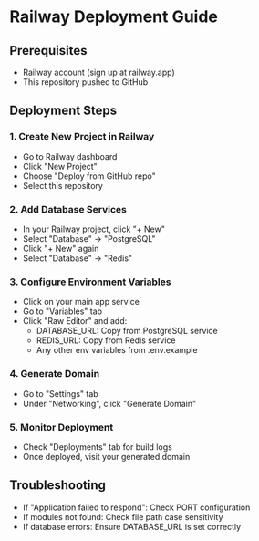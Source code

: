 # Railway Deployment Guide

## Prerequisites
- Railway account (sign up at railway.app)
- This repository pushed to GitHub

## Deployment Steps

### 1. Create New Project in Railway
- Go to Railway dashboard
- Click "New Project"
- Choose "Deploy from GitHub repo"
- Select this repository

### 2. Add Database Services
- In your Railway project, click "+ New"
- Select "Database" → "PostgreSQL"
- Click "+ New" again
- Select "Database" → "Redis"

### 3. Configure Environment Variables
- Click on your main app service
- Go to "Variables" tab
- Click "Raw Editor" and add:
  - DATABASE_URL: Copy from PostgreSQL service
  - REDIS_URL: Copy from Redis service
  - Any other env variables from .env.example

### 4. Generate Domain
- Go to "Settings" tab
- Under "Networking", click "Generate Domain"

### 5. Monitor Deployment
- Check "Deployments" tab for build logs
- Once deployed, visit your generated domain

## Troubleshooting
- If "Application failed to respond": Check PORT configuration
- If modules not found: Check file path case sensitivity
- If database errors: Ensure DATABASE_URL is set correctly
